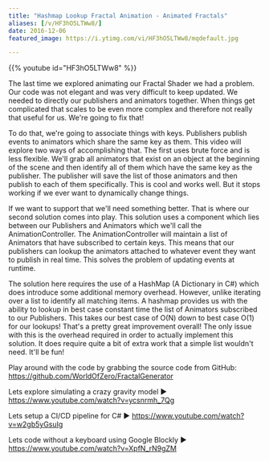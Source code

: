 ```yaml
---
title: "Hashmap Lookup Fractal Animation - Animated Fractals"
aliases: [/v/HF3hO5LTWw8/]
date: 2016-12-06
featured_image: https://i.ytimg.com/vi/HF3hO5LTWw8/mqdefault.jpg

---
```


{{% youtube id="HF3hO5LTWw8" %}}

The last time we explored animating our Fractal Shader we had a problem. Our code was not elegant and was very difficult to keep updated. We needed to directly our publishers and animators together. When things get complicated that scales to be even more complex and therefore not really that useful for us. We're going to fix that!

To do that, we're going to associate things with keys. Publishers publish events to animators which share the same key as them. This video will explore two ways of accomplishing that. The first uses brute force and is less flexible. We'll grab all animators that exist on an object at the beginning of the scene and then identify all of them which have the same key as the publisher. The publisher will save the list of those animators and then publish to each of them specifically. This is cool and works well. But it stops working if we ever want to dynamically change things.

If we want to support that we'll need something better. That is where our second solution comes into play. This solution uses a component which lies between our Publishers and Animators which we'll call the AnimationController. The AnimationController will maintain a list of Animators that have subscribed to certain keys. This means that our publishers can lookup the animators attached to whatever event they want to publish in real time. This solves the problem of updating events at runtime.

The solution here requires the use of a HashMap (A Dictionary in C#) which does introduce some additional memory overhead. However, unlike iterating over a list to identify all matching items. A hashmap provides us with the ability to lookup in best case constant time the list of Animators subscribed to our Publishers. This takes our best case of O(N) down to best case O(1) for our lookups! That's a pretty great improvement overall! The only issue with this is the overhead required in order to actually implement this solution. It does require quite a bit of extra work that a simple list wouldn't need. It'll be fun!

Play around with the code by grabbing the source code from GitHub: https://github.com/WorldOfZero/FractalGenerator

Lets explore simulating a crazy gravity model  ▶  https://www.youtube.com/watch?v=ycsnrmh_7Qg

Lets setup a CI/CD pipeline for C#  ▶  https://www.youtube.com/watch?v=w2gb5yGsuIg

Lets code without a keyboard using Google Blockly  ▶  https://www.youtube.com/watch?v=XpfN_rN9gZM